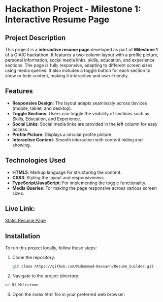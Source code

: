 # Hackathon Project - Milestone 1: Interactive Resume Page

## Project Description

This project is a **interactive resume page** developed as part of **Milestone 1** of a GIAIC hackathon. It features a two-column layout with a profile picture, personal information, social media links, skills, education, and experience sections. The page is fully responsive, adapting to different screen sizes using media queries. It also includes a toggle button for each section to show or hide content, making it interactive and user-friendly.

## Features

- **Responsive Design**: The layout adapts seamlessly across devices (mobile, tablet, and desktop).
- **Toggle Sections**: Users can toggle the visibility of sections such as Skills, Education, and Experience.
- **Social Links**: Social media links are provided in the left column for easy access.
- **Profile Picture**: Displays a circular profile picture.
- **Interactive Content**: Smooth interaction with content hiding and showing.

## Technologies Used

- **HTML5**: Markup language for structuring the content.
- **CSS3**: Styling the layout and responsiveness.
- **TypeScript/JavaScript**: For implementing the toggle functionality.
- **Media Queries**: For making the page responsive across various screen sizes.

## Live Link:

[Static Resume Page](https://resume-builder-zeta-gray.vercel.app/)

## Installation

To run this project locally, follow these steps:

1. Clone the repository:
   ```bash
   git clone https://github.com/Muhammad-Hassann/Resume_builder.git

   ```

2. Navigate to the project directory:
```bash
cd 01_Milestone

```

3. Open the index.html file in your preferred web browser:

